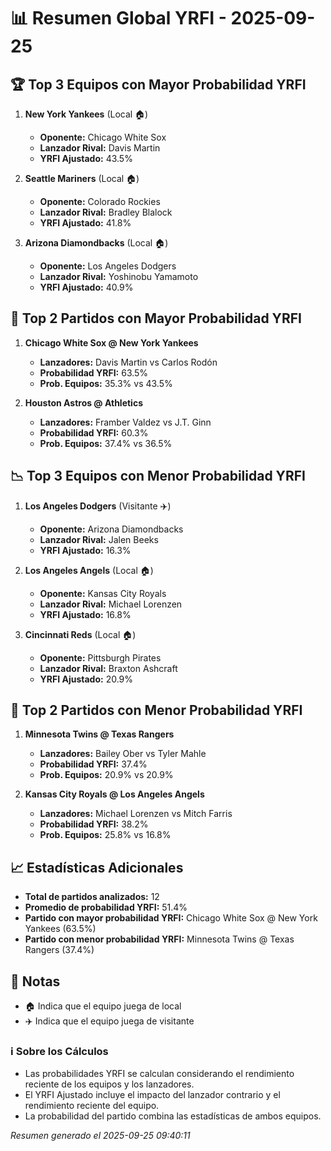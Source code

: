 # 📊 Resumen Global YRFI - 2025-09-25

## 🏆 Top 3 Equipos con Mayor Probabilidad YRFI

1. **New York Yankees** (Local 🏠)
   - **Oponente:** Chicago White Sox
   - **Lanzador Rival:** Davis Martin
   - **YRFI Ajustado:** 43.5%

2. **Seattle Mariners** (Local 🏠)
   - **Oponente:** Colorado Rockies
   - **Lanzador Rival:** Bradley Blalock
   - **YRFI Ajustado:** 41.8%

3. **Arizona Diamondbacks** (Local 🏠)
   - **Oponente:** Los Angeles Dodgers
   - **Lanzador Rival:** Yoshinobu Yamamoto
   - **YRFI Ajustado:** 40.9%

## 🎯 Top 2 Partidos con Mayor Probabilidad YRFI

1. **Chicago White Sox @ New York Yankees**
   - **Lanzadores:** Davis Martin vs Carlos Rodón
   - **Probabilidad YRFI:** 63.5%
   - **Prob. Equipos:** 35.3% vs 43.5%

2. **Houston Astros @ Athletics**
   - **Lanzadores:** Framber Valdez vs J.T. Ginn
   - **Probabilidad YRFI:** 60.3%
   - **Prob. Equipos:** 37.4% vs 36.5%

## 📉 Top 3 Equipos con Menor Probabilidad YRFI

1. **Los Angeles Dodgers** (Visitante ✈️)
   - **Oponente:** Arizona Diamondbacks
   - **Lanzador Rival:** Jalen Beeks
   - **YRFI Ajustado:** 16.3%

2. **Los Angeles Angels** (Local 🏠)
   - **Oponente:** Kansas City Royals
   - **Lanzador Rival:** Michael Lorenzen
   - **YRFI Ajustado:** 16.8%

3. **Cincinnati Reds** (Local 🏠)
   - **Oponente:** Pittsburgh Pirates
   - **Lanzador Rival:** Braxton Ashcraft
   - **YRFI Ajustado:** 20.9%

## 🛑 Top 2 Partidos con Menor Probabilidad YRFI

1. **Minnesota Twins @ Texas Rangers**
   - **Lanzadores:** Bailey Ober vs Tyler Mahle
   - **Probabilidad YRFI:** 37.4%
   - **Prob. Equipos:** 20.9% vs 20.9%

2. **Kansas City Royals @ Los Angeles Angels**
   - **Lanzadores:** Michael Lorenzen vs Mitch Farris
   - **Probabilidad YRFI:** 38.2%
   - **Prob. Equipos:** 25.8% vs 16.8%

## 📈 Estadísticas Adicionales

- **Total de partidos analizados:** 12
- **Promedio de probabilidad YRFI:** 51.4%
- **Partido con mayor probabilidad YRFI:** Chicago White Sox @ New York Yankees (63.5%)
- **Partido con menor probabilidad YRFI:** Minnesota Twins @ Texas Rangers (37.4%)

## 📝 Notas

- 🏠 Indica que el equipo juega de local
- ✈️ Indica que el equipo juega de visitante

### ℹ️ Sobre los Cálculos
- Las probabilidades YRFI se calculan considerando el rendimiento reciente de los equipos y los lanzadores.
- El YRFI Ajustado incluye el impacto del lanzador contrario y el rendimiento reciente del equipo.
- La probabilidad del partido combina las estadísticas de ambos equipos.

*Resumen generado el 2025-09-25 09:40:11*